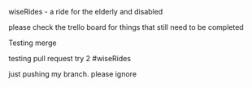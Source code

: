wiseRides - a ride for the elderly and disabled

please check the trello board for things that still need to be completed

Testing merge


testing pull request
try 2
#wiseRides

just pushing my branch. please ignore
